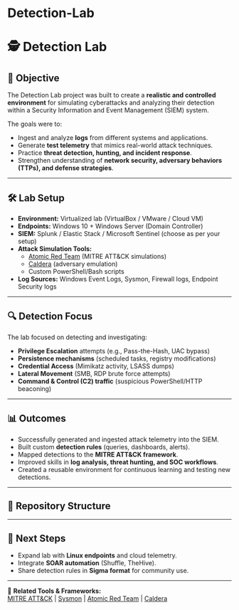 # Detection-Lab

# 🕵️ Detection Lab  

## 🎯 Objective  
The Detection Lab project was built to create a **realistic and controlled environment** for simulating cyberattacks and analyzing their detection within a Security Information and Event Management (SIEM) system.  

The goals were to:  
- Ingest and analyze **logs** from different systems and applications.  
- Generate **test telemetry** that mimics real-world attack techniques.  
- Practice **threat detection, hunting, and incident response**.  
- Strengthen understanding of **network security, adversary behaviors (TTPs), and defense strategies**.  

---

## 🛠️ Lab Setup  

- **Environment:** Virtualized lab (VirtualBox / VMware / Cloud VM)  
- **Endpoints:** Windows 10 + Windows Server (Domain Controller)  
- **SIEM:** Splunk / Elastic Stack / Microsoft Sentinel (choose as per your setup)  
- **Attack Simulation Tools:**  
  - [Atomic Red Team](https://github.com/redcanaryco/atomic-red-team) (MITRE ATT&CK simulations)  
  - [Caldera](https://github.com/mitre/caldera) (adversary emulation)  
  - Custom PowerShell/Bash scripts  
- **Log Sources:** Windows Event Logs, Sysmon, Firewall logs, Endpoint Security logs  

---

## 🔍 Detection Focus  

The lab focused on detecting and investigating:  
- **Privilege Escalation** attempts (e.g., Pass-the-Hash, UAC bypass)  
- **Persistence mechanisms** (scheduled tasks, registry modifications)  
- **Credential Access** (Mimikatz activity, LSASS dumps)  
- **Lateral Movement** (SMB, RDP brute force attempts)  
- **Command & Control (C2) traffic** (suspicious PowerShell/HTTP beaconing)  

---

## 📊 Outcomes  

- Successfully generated and ingested attack telemetry into the SIEM.  
- Built custom **detection rules** (queries, dashboards, alerts).  
- Mapped detections to the **MITRE ATT&CK framework**.  
- Improved skills in **log analysis, threat hunting, and SOC workflows**.  
- Created a reusable environment for continuous learning and testing new detections.  

---

## 📁 Repository Structure  


---

## 📌 Next Steps  

- Expand lab with **Linux endpoints** and cloud telemetry.  
- Integrate **SOAR automation** (Shuffle, TheHive).  
- Share detection rules in **Sigma format** for community use.  

---

🔗 **Related Tools & Frameworks:**  
[MITRE ATT&CK](https://attack.mitre.org/) | [Sysmon](https://learn.microsoft.com/en-us/sysinternals/downloads/sysmon) | [Atomic Red Team](https://github.com/redcanaryco/atomic-red-team) | [Caldera](https://github.com/mitre/caldera)  
